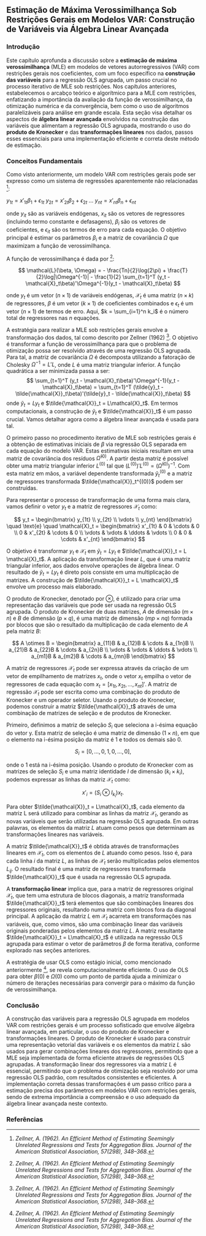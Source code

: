 ## Estimação de Máxima Verossimilhança Sob Restrições Gerais em Modelos VAR: Construção de Variáveis via Álgebra Linear Avançada

### Introdução
Este capítulo aprofunda a discussão sobre a **estimação de máxima verossimilhança** (MLE) em modelos de vetores autorregressivos (VAR) com restrições gerais nos coeficientes, com um foco específico na **construção das variáveis** para a regressão OLS agrupada, um passo crucial no processo iterativo de MLE sob restrições. Nos capítulos anteriores, estabelecemos o arcabço teórico e algorítmico para a MLE com restrições, enfatizando a importância da avaliação da função de verossimilhança, da otimização numérica e da convergência, bem como o uso de algoritmos paralelizáveis para análise em grande escala. Esta seção visa detalhar os aspectos de **álgebra linear avançada** envolvidos na construção das variáveis que alimentam a regressão OLS agrupada, mostrando o uso do **produto de Kronecker** e das **transformações lineares** nos dados, passos esses essenciais para uma implementação eficiente e correta deste método de estimação.

### Conceitos Fundamentais
Como visto anteriormente, um modelo VAR com restrições gerais pode ser expresso como um sistema de regressões aparentemente não relacionadas [^1]:

$y_{1t} = x'_{1t}\beta_1 + \epsilon_{1t}$
$y_{2t} = x'_{2t}\beta_2 + \epsilon_{2t}$
$...$
$y_{nt} = x'_{nt}\beta_n + \epsilon_{nt}$

onde $y_{it}$ são as variáveis endógenas, $x_{it}$ são os vetores de regressores (incluindo termo constante e defasagens), $\beta_i$ são os vetores de coeficientes, e $\epsilon_{it}$ são os termos de erro para cada equação. O objetivo principal é estimar os parâmetros $\beta_i$ e a matriz de covariância $\Omega$ que maximizam a função de verossimilhança.

A função de verossimilhança é dada por [^1]:

$$
\mathcal{L}(\beta, \Omega) = - \frac{Tn}{2}\log(2\pi) + \frac{T}{2}\log|\Omega^{-1}| - \frac{1}{2} \sum_{t=1}^T (y_t - \mathcal{X}_t\beta)'\Omega^{-1}(y_t - \mathcal{X}_t\beta)
$$

onde $y_t$ é um vetor $(n \times 1)$ de variáveis endógenas, $\mathcal{X}_t$ é uma matriz $(n \times k)$ de regressores, $\beta$ é um vetor $(k \times 1)$ de coeficientes combinados e $\epsilon_t$ é um vetor $(n \times 1)$ de termos de erro. Aqui, $k = \sum_{i=1}^n k_i$ é o número total de regressores nas *n* equações.

A estratégia para realizar a MLE sob restrições gerais envolve a transformação dos dados, tal como descrito por Zellner (1962) [^1]. O objetivo é transformar a função de verossimilhança para que o problema de otimização possa ser resolvido através de uma regressão OLS agrupada. Para tal, a matriz de covariância $\Omega$ é decomposta utilizando a fatoração de Cholesky $\Omega^{-1} = L'L$, onde $L$ é uma matriz triangular inferior. A função quadrática a ser minimizada passa a ser:
$$
\sum_{t=1}^T (y_t - \mathcal{X}_t\beta)'\Omega^{-1}(y_t - \mathcal{X}_t\beta) = \sum_{t=1}^T (\tilde{y}_t - \tilde{\mathcal{X}}_t\beta)'(\tilde{y}_t - \tilde{\mathcal{X}}_t\beta)
$$
onde $\tilde{y}_t = Ly_t$ e $\tilde{\mathcal{X}}_t = L\mathcal{X}_t$.
Em termos computacionais, a construção de $\tilde{y}_t$ e $\tilde{\mathcal{X}}_t$ é um passo crucial. Vamos detalhar agora como a álgebra linear avançada é usada para tal.

O primeiro passo no procedimento iterativo de MLE sob restrições gerais é a obtenção de estimativas iniciais de $\beta$ via regressão OLS separada em cada equação do modelo VAR. Estas estimativas iniciais resultam em uma matriz de covariância dos resíduos $\hat{\Omega}^{(0)}$.  A partir desta matriz é possível obter uma matriz triangular inferior $L^{(0)}$ tal que $(L^{(0)})'L^{(0)} = (\hat{\Omega}^{(0)})^{-1}$. Com esta matriz em mãos,  a variável dependente transformada  $\tilde{y}_t^{(0)}$ e a matriz de regressores transformada $\tilde{\mathcal{X}}_t^{(0)}$ podem ser construídas.

Para representar o processo de transformação de uma forma mais clara, vamos definir o vetor $y_t$ e a matriz de regressores $\mathcal{X}_t$ como:

$$
y_t = \begin{bmatrix}
y_{1t} \\ y_{2t} \\ \vdots \\ y_{nt}
\end{bmatrix} \quad \text{e} \quad \mathcal{X}_t = \begin{bmatrix}
x'_{1t} & 0 & \cdots & 0 \\
0 & x'_{2t} & \cdots & 0 \\
\vdots & \vdots & \ddots & \vdots \\
0 & 0 & \cdots & x'_{nt}
\end{bmatrix}
$$

O objetivo é transformar $y_t$ e $\mathcal{X}_t$ em $\tilde{y}_t = L y_t$ e $\tilde{\mathcal{X}}_t = L \mathcal{X}_t$. A aplicação da transformação linear $L$, que é uma matriz triangular inferior,  aos dados envolve operações de álgebra linear. O resultado de $\tilde{y}_t = Ly_t$ é direto pois consiste em uma multiplicação de matrizes. A construção de $\tilde{\mathcal{X}}_t = L \mathcal{X}_t$ envolve um processo mais elaborado.

O produto de Kronecker, denotado por $\otimes$, é utilizado para criar uma representação das variáveis que pode ser usada na regressão OLS agrupada. O produto de Kronecker de duas matrizes, $A$ de dimensão $(m \times n)$ e $B$ de dimensão $(p \times q)$, é uma matriz de dimensão $(mp \times nq)$ formada por blocos que são o resultado da multiplicação de cada elemento de $A$ pela matriz $B$:

$$
A \otimes B = \begin{bmatrix}
a_{11}B & a_{12}B & \cdots & a_{1n}B \\
a_{21}B & a_{22}B & \cdots & a_{2n}B \\
\vdots & \vdots & \ddots & \vdots \\
a_{m1}B & a_{m2}B & \cdots & a_{mn}B
\end{bmatrix}
$$

A matriz de regressores $\mathcal{X}_t$ pode ser expressa através da criação de um vetor de empilhamento de matrizes $x_t$, onde o vetor $x_t$ empilha o vetor de regressores de cada equação com $x_t = [x_{1t}, x_{2t}, ..., x_{nt}]'$. A matriz de regressão $\mathcal{X}_t$ pode ser escrita como uma combinação do produto de Kronecker e um operador seletor. Usando o produto de Kronecker, podemos construir a matriz $\tilde{\mathcal{X}}_t$ através de uma combinação de matrizes de seleção e de produtos de Kronecker.

Primeiro, definimos a matriz de seleção $S_i$ que seleciona a i-ésima equação do vetor y. Esta matriz de seleção é uma matriz de dimensão $(1 \times n)$, em que o elemento na i-ésima posição da matriz é 1 e todos os demais são 0.

$$
S_i = [0, \ldots, 0, 1, 0, \ldots, 0],
$$

onde o 1 está na i-ésima posição. Usando o produto de Kronecker com as matrizes de seleção $S_i$ e uma matriz identidade $I$ de dimensão $(k_i \times k_i)$, podemos expressar as linhas da matriz $\mathcal{X}_t$ como:

$$
x'_i = (S_i \otimes I_{k_i})x_t.
$$

Para obter $\tilde{\mathcal{X}}_t = L\mathcal{X}_t$,  cada elemento da matriz L será utilizado para combinar as linhas da matriz $\mathcal{X}_t$, gerando as novas variáveis que serão utilizadas na regressão OLS agrupada. Em outras palavras, os elementos da matriz $L$ atuam como pesos que determinam as transformações lineares nas variáveis.

A matriz $\tilde{\mathcal{X}}_t$ é obtida através de transformações lineares em $\mathcal{X}_t$, com os elementos de $L$ atuando como pesos. Isso é, para cada linha $i$ da matriz $L$,  as linhas de  $\mathcal{X}_t$ serão multiplicadas pelos elementos $L_{ij}$. O resultado final é uma matriz de regressores transformada $\tilde{\mathcal{X}}_t$ que é usada na regressão OLS agrupada.

A **transformação linear**  implica que, para a matriz de regressores original $\mathcal{X}_t$, que tem uma estrutura de blocos diagonais,  a matriz transformada $\tilde{\mathcal{X}}_t$ terá elementos que são combinações lineares dos regressores originais, resultando numa matriz com blocos fora da diagonal principal.  A aplicação da matriz $L$ em $\mathcal{X}_t$ acarreta em transformações nas variáveis, que, como vimos, são uma combinação linear das variáveis originais ponderadas pelos elementos da matriz $L$.
A matriz resultante $\tilde{\mathcal{X}}_t = L\mathcal{X}_t$  é utilizada na regressão OLS agrupada para estimar o vetor de parâmetros $\beta$ de forma iterativa, conforme explorado nas seções anteriores.

A estratégia de usar OLS como estágio inicial, como mencionado anteriormente [^1], se revela computacionalmente eficiente. O uso de OLS para obter $\beta(0)$ e $\Omega(0)$ como um ponto de partida ajuda a minimizar o número de iterações necessárias para convergir para o máximo da função de verossimilhança.

### Conclusão
A construção das variáveis para a regressão OLS agrupada em modelos VAR com restrições gerais é um processo sofisticado que envolve álgebra linear avançada, em particular, o uso do produto de Kronecker e transformações lineares. O produto de Kronecker é usado para construir uma representação vetorial das variáveis e os elementos da matriz $L$ são usados para gerar combinações lineares dos regressores,  permitindo que a MLE seja implementada de forma eficiente através de regressões OLS agrupadas. A transformação linear dos regressores via a matriz $L$ é essencial, permitindo que o problema de otimização seja resolvido por uma regressão OLS padrão, com resultados consistentes e eficientes. A implementação correta dessas transformações é um passo crítico para a estimação precisa dos parâmetros em modelos VAR com restrições gerais, sendo de extrema importância a compreensão e o uso adequado da álgebra linear avançada neste contexto.

### Referências
[^1]: *Zellner, A. (1962). An Efficient Method of Estimating Seemingly Unrelated Regressions and Tests for Aggregation Bias. Journal of the American Statistical Association, 57(298), 348–368.*
<!-- END -->
